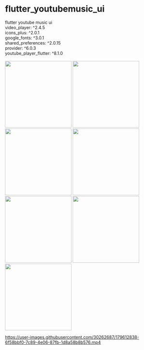 # flutter_youtubemusic_ui

flutter youtube music ui<br />
  video_player: ^2.4.5<br />
  icons_plus: ^2.0.1<br />
  google_fonts: ^3.0.1<br />
  shared_preferences: ^2.0.15<br />
  provider: ^6.0.3<br />
  youtube_player_flutter: ^8.1.0<br />
  <br />
              <img src="https://user-images.githubusercontent.com/30262687/179610124-b9c1e4e3-8053-4b4f-a82a-ac513580b970.png" width="220">
            <img src="https://user-images.githubusercontent.com/30262687/179610122-80384f95-4644-4bb1-a453-0c8c5c51e234.png" width="220">
        <img src="https://user-images.githubusercontent.com/30262687/179610121-a00aa686-a4d6-450a-9de7-2c9a86c6a897.png" width="220">
             <img src="https://user-images.githubusercontent.com/30262687/179610119-6dfb71b5-847d-4eb8-aa71-9b69a489858a.png" width="220">
                 <img src="https://user-images.githubusercontent.com/30262687/179610117-2c29f1f1-1e18-4862-a4d5-a684dc9154f9.png" width="220">
  <img src="https://user-images.githubusercontent.com/30262687/179610115-00db231f-e4e8-4f22-9f70-347028ca9772.png" width="220">
              <img src="https://user-images.githubusercontent.com/30262687/179610110-ae3ee60d-0de3-44fd-81ba-1fd777c30e13.png" width="220">


https://user-images.githubusercontent.com/30262687/179612838-6f58bbf0-7c89-4e06-87fb-1d8a58b8b576.mp4

